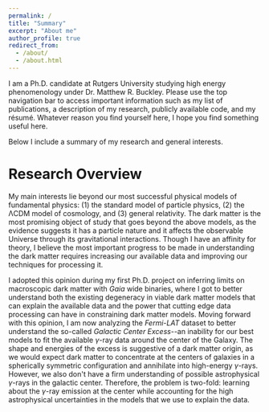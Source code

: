 ```yaml
---
permalink: /
title: "Summary"
excerpt: "About me"
author_profile: true
redirect_from: 
  - /about/
  - /about.html
---
```


I am a Ph.D. candidate at Rutgers University studying high energy phenomenology under 
Dr. Matthew R. Buckley. Please use the top navigation bar to access important information 
such as my list of publications, a description of my research, publicly available code, 
and my résumé. Whatever reason you find yourself here, I hope you find something useful here.

Below I include a summary of my research and general interests.

Research Overview
======
My main interests lie beyond our most successful physical models of fundamental physics: 
(1) the standard model of particle physics, (2) the ΛCDM model of cosmology, and 
(3) general relativity. 
The dark matter is the most promising object of study that goes beyond the above models, as the evidence suggests it has a particle nature and it affects the observable Universe through its gravitational interactions. Though I have an affinity for theory, I believe the most important progress to be made in understanding the dark matter requires increasing our available data and improving our techniques for processing it.

I adopted this opinion during my first Ph.D. project on inferring limits on macroscopic dark matter with *Gaia* wide binaries, where I got to better understand both the existing degeneracy in viable dark matter models that can explain the available data and the power that cutting edge data processing can have in constraining dark matter models. Moving forward with this opinion, I am now analyzing the *Fermi-LAT* dataset to better understand the so-called *Galactic Center Excess*--an inability for our best models to fit the available $\gamma$-ray data around the center of the Galaxy. The shape and energies of the excess is suggestive of a dark matter origin, as we would expect dark matter to concentrate at the centers of galaxies in a spherically symmetric configuration and annihilate into high-energy $\gamma$-rays. However, we also don't have a firm understanding of possible astrophysical $\gamma$-rays in the galactic center. Therefore, the problem is two-fold: learning about the $\gamma$-ray emission at the center while accounting for the high astrophysical uncertainties in the models that we use to explain the data. 


<!-- Currently, I am trying to find a way to better resolve the population of point sources measured by the
Fermi-LAT satellite. This would contribute to the arguments of whether or not the excess of gamma-rays in the 
galactic center are due to the dark matter or a faint population of point sources.  -->

<!-- Goals -->
<!-- ====== -->
<!-- In Progress -->
<!-- I live by three fundamental virtues. -->

<!-- 1. Understanding -->
<!-- 2. Love -->
<!-- 3. Faith -->

<!-- Perhaps partially indoctrinated by my studies of physics, these are the deterministic aspects of my being.
Existing in a chaotic and disinterested environment and having a set of initial conditions 
(properly set, thanks to my beautiful family, friends, and all else), it is primarily these 
virtues that have guided me to this point. All my other virtues have been constructed from these. -->

<!-- Perhaps peculiar, my "life's mission" is already complete: I found a path, and now, I move forward, 
until it is time to build where someone else left off. It would be nice to encounter a final cause, establishing what is
really true and, thus, meaningful. But, that is simply a luxury, a gift. And behind any worthwhile gift is an even better one: 
that which makes you deserving of the gift. In my context, *that* is my *entelechy*.  -->

<!-- By the very nature of my mission, I don't seek an end. Beyond my pursuit for the truth,
I hope to continue on the legacy of my loved ones by helping them live a better life, if not their best. 
I want to meet as many people as I can, as many types of people as I can, to learn and get better guidance
on where to go from here. Hopefully, I can return the favor to everyone some day. -->


<!-- Interests -->
<!-- ====== -->
<!-- In Progress -->
<!-- Outside of my research, I enjoy talking to people and getting to know different perspectives of life. 
I like to spend time learning other things ranging from philosophy to some more on-hands abilities. 
These days, I dedicate my free time to exercising, chatting, listening to podcasts, reading, and committing 
to a hobby. -->



